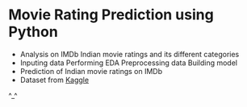 # Movie Rating Prediction using Python 

- Analysis on IMDb Indian movie ratings and its different categories 
- Inputing data
  Performing EDA
  Preprocessing data
  Building model 
- Prediction of Indian movie ratings on IMDb 
- Dataset from [Kaggle]([https://www.kaggle.com/datasets/brendan45774/test-file](https://www.kaggle.com/datasets/adrianmcmahon/imdb-india-movies)https://www.kaggle.com/datasets/adrianmcmahon/imdb-india-movies)

^_^

